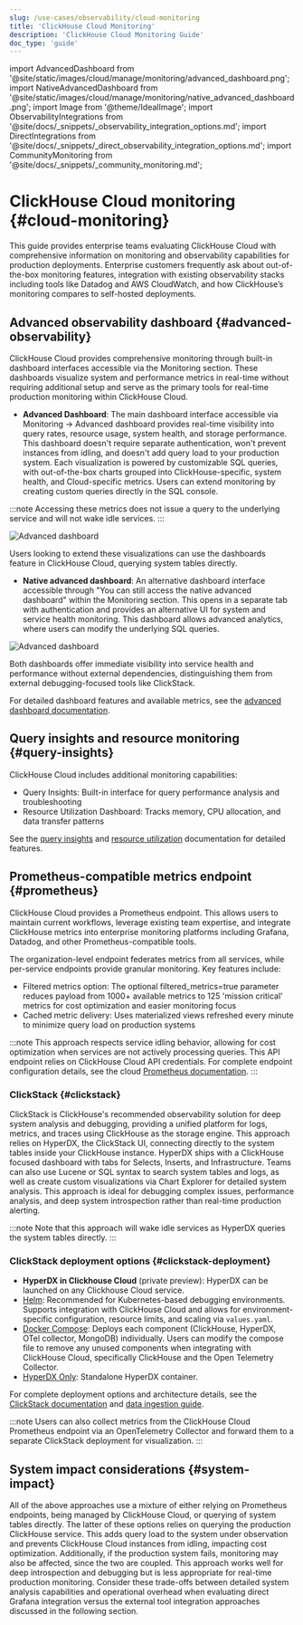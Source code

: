 ```yaml
---
slug: /use-cases/observability/cloud-monitoring
title: 'ClickHouse Cloud Monitoring'
description: 'ClickHouse Cloud Monitoring Guide'
doc_type: 'guide'
---
```


import AdvancedDashboard from '@site/static/images/cloud/manage/monitoring/advanced_dashboard.png';
import NativeAdvancedDashboard from '@site/static/images/cloud/manage/monitoring/native_advanced_dashboard.png';
import Image from '@theme/IdealImage';
import ObservabilityIntegrations from '@site/docs/_snippets/_observability_integration_options.md';
import DirectIntegrations from '@site/docs/_snippets/_direct_observability_integration_options.md';
import CommunityMonitoring from '@site/docs/_snippets/_community_monitoring.md';

# ClickHouse Cloud monitoring {#cloud-monitoring}

This guide provides enterprise teams evaluating ClickHouse Cloud with comprehensive information on monitoring and observability capabilities for production deployments. Enterprise customers frequently ask about out-of-the-box monitoring features, integration with existing observability stacks including tools like Datadog and AWS CloudWatch, and how ClickHouse’s monitoring compares to self-hosted deployments.

## Advanced observability dashboard {#advanced-observability}

ClickHouse Cloud provides comprehensive monitoring through built-in dashboard interfaces accessible via the Monitoring section. These dashboards visualize system and performance metrics in real-time without requiring additional setup and serve as the primary tools for real-time production monitoring within ClickHouse Cloud.

- **Advanced Dashboard**: The main dashboard interface accessible via Monitoring → Advanced dashboard provides real-time visibility into query rates, resource usage, system health, and storage performance. This dashboard doesn't require separate authentication, won't prevent instances from idling, and doesn't add query load to your production system. Each visualization is powered by customizable SQL queries, with out-of-the-box charts grouped into ClickHouse-specific, system health, and Cloud-specific metrics. Users can extend monitoring by creating custom queries directly in the SQL console.

:::note
Accessing these metrics does not issue a query to the underlying service and will not wake idle services. 
:::

<Image img={AdvancedDashboard} size="lg" alt="Advanced dashboard"/>

Users looking to extend these visualizations can use the dashboards feature in ClickHouse Cloud, querying system tables directly.

- **Native advanced dashboard**: An alternative dashboard interface accessible through "You can still access the native advanced dashboard" within the Monitoring section. This opens in a separate tab with authentication and provides an alternative UI for system and service health monitoring. This dashboard allows advanced analytics, where users can modify the underlying SQL queries.

<Image img={NativeAdvancedDashboard} size="lg" alt="Advanced dashboard"/>

Both dashboards offer immediate visibility into service health and performance without external dependencies, distinguishing them from external debugging-focused tools like ClickStack.

For detailed dashboard features and available metrics, see the [advanced dashboard documentation](/cloud/manage/monitor/advanced-dashboard).

## Query insights and resource monitoring {#query-insights}

ClickHouse Cloud includes additional monitoring capabilities:

- Query Insights: Built-in interface for query performance analysis and troubleshooting
- Resource Utilization Dashboard: Tracks memory, CPU allocation, and data transfer patterns

See the [query insights](/cloud/get-started/query-insights) and [resource utilization](/operations/monitoring#resource-utilization) documentation for detailed features.

## Prometheus-compatible metrics endpoint {#prometheus}

ClickHouse Cloud provides a Prometheus endpoint. This allows users to maintain current workflows, leverage existing team expertise, and integrate ClickHouse metrics into enterprise monitoring platforms including Grafana, Datadog, and other Prometheus-compatible tools. 

The organization-level endpoint federates metrics from all services, while per-service endpoints provide granular monitoring. Key features include:
- Filtered metrics option: The optional filtered_metrics=true parameter reduces payload from 1000+ available metrics to 125 'mission critical' metrics for cost optimization and easier monitoring focus
- Cached metric delivery: Uses materialized views refreshed every minute to minimize query load on production systems

:::note
This approach respects service idling behavior, allowing for cost optimization when services are not actively processing queries. This API endpoint relies on ClickHouse Cloud API credentials. For complete endpoint configuration details, see the cloud [Prometheus documentation](/integrations/prometheus).
:::

<ObservabilityIntegrations/>

### ClickStack {#clickstack}

ClickStack is ClickHouse's recommended observability solution for deep system analysis and debugging, providing a unified platform for logs, metrics, and traces using ClickHouse as the storage engine. This approach relies on HyperDX, the ClickStack UI, connecting directly to the system tables inside your ClickHouse instance.
HyperDX ships with a ClickHouse focused dashboard with tabs for Selects, Inserts, and Infrastructure. Teams can also use Lucene or SQL syntax to search system tables and logs, as well as create custom visualizations via Chart Explorer for detailed system analysis. 
This approach is ideal for debugging complex issues, performance analysis, and deep system introspection rather than real-time production alerting.

:::note
Note that this approach will wake idle services as HyperDX queries the system tables directly.
:::

### ClickStack deployment options {#clickstack-deployment}

- **HyperDX in Clickhouse Cloud**  (private preview): HyperDX can be launched on any Clickhouse Cloud service.
- [Helm](/use-cases/observability/clickstack/deployment/helm): Recommended for Kubernetes-based debugging environments. Supports integration with ClickHouse Cloud and allows for environment-specific configuration, resource limits, and scaling via `values.yaml`.
- [Docker Compose](/use-cases/observability/clickstack/deployment/docker-compose): Deploys each component (ClickHouse, HyperDX, OTel collector, MongoDB) individually. Users can modify the compose file to remove any unused components when integrating with ClickHouse Cloud, specifically ClickHouse and the Open Telemetry Collector.
- [HyperDX Only](/use-cases/observability/clickstack/deployment/hyperdx-only): Standalone HyperDX container.

For complete deployment options and architecture details, see the [ClickStack documentation](/use-cases/observability/clickstack/overview) and [data ingestion guide](/use-cases/observability/clickstack/ingesting-data/overview).

:::note
Users can also collect metrics from the ClickHouse Cloud Prometheus endpoint via an OpenTelemetry Collector and forward them to a separate ClickStack deployment for visualization.
:::

<DirectIntegrations/>

<CommunityMonitoring/>

## System impact considerations {#system-impact}

All of the above approaches use a mixture of either relying on Prometheus endpoints, being managed by ClickHouse Cloud, or querying of system tables directly.
The latter of these options relies on querying the production ClickHouse service. This adds query load to the system under observation and prevents ClickHouse Cloud instances from idling, impacting cost optimization. Additionally, if the production system fails, monitoring may also be affected, since the two are coupled. This approach works well for deep introspection and debugging but is less appropriate for real-time production monitoring. Consider these trade-offs between detailed system analysis capabilities and operational overhead when evaluating direct Grafana integration versus the external tool integration approaches discussed in the following section.
